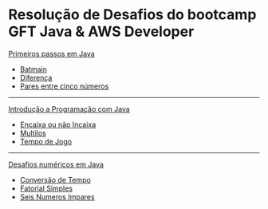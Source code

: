 # Resolução de Desafios do bootcamp GFT Java & AWS Developer

<a href="https://github.com/devlaurindo/desafio-dio-gft/tree/main/Primeiros%20passos%20em%20Java">Primeiros passos em Java</a> </br>

* <a href="https://github.com/devlaurindo/desafio-dio-gft/blob/main/Primeiros%20passos%20em%20Java/batmain.java">Batmain</a>
* <a href="https://github.com/devlaurindo/desafio-dio-gft/blob/main/Primeiros%20passos%20em%20Java/diferenca.java">Diferença</a>
* <a href="https://github.com/devlaurindo/desafio-dio-gft/blob/main/Primeiros%20passos%20em%20Java/pares-entre-cinco-numeros.java">Pares entre cinco números</a>

___________________________________________________________________________

<a href="https://github.com/devlaurindo/desafio-dio-gft/tree/main/Introdu%C3%A7%C3%A3o%20a%20Programa%C3%A7%C3%A3o%20com%20Java">Introdução a Programação com Java</a></br>

* <a href="https://github.com/devlaurindo/desafio-dio-gft/blob/main/Introdu%C3%A7%C3%A3o%20a%20Programa%C3%A7%C3%A3o%20com%20Java/encaixa-ou-nao-incaixa.java">Encaixa ou não Incaixa</a>
* <a href="https://github.com/devlaurindo/desafio-dio-gft/blob/main/Introdu%C3%A7%C3%A3o%20a%20Programa%C3%A7%C3%A3o%20com%20Java/multiplos.java">Multilos</a>
* <a href="https://github.com/devlaurindo/desafio-dio-gft/blob/main/Introdu%C3%A7%C3%A3o%20a%20Programa%C3%A7%C3%A3o%20com%20Java/tempo-de-jogo.java">Tempo de Jogo</a>

___________________________________________________________________________

<a href="https://github.com/devlaurindo/desafio-dio-gft/tree/main/Desafios%20numericos%20em%20Java">Desafios numéricos em Java</a>

* <a href="https://github.com/devlaurindo/desafio-dio-gft/blob/main/Desafios%20numericos%20em%20Java/conversaoDeTempo.java">Conversão de Tempo</a>
* <a href="https://github.com/devlaurindo/desafio-dio-gft/blob/main/Desafios%20numericos%20em%20Java/fatorialSimples.java">Fatorial Simples</a>
* <a href="https://github.com/devlaurindo/desafio-dio-gft/blob/main/Desafios%20numericos%20em%20Java/seisNumerosImpares.java"> Seis Numeros Impares</a>
